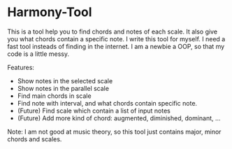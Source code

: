 # Harmony-Tool
This is a tool help you to find chords and notes of each scale. It also give you what chords contain a specific note. I write this tool for myself. I need a fast tool insteads of finding in the internet. I am a newbie a OOP, so that my code is a little messy.

Features:
- Show notes in the selected scale
- Show notes in the parallel scale
- Find main chords in scale
- Find note with interval, and what chords contain specific note.
- (Future) Find scale which contain a list of input notes
- (Future) Add more kind of chord: augmented, diminished, dominant, ...

Note: I am not good at music theory, so this tool just contains major, minor chords and scales.

